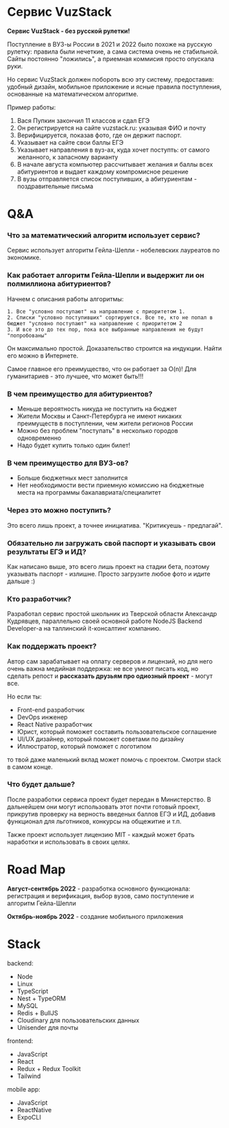 # Сервис VuzStack

**Сервис VuzStack - без русской рулетки!**

Поступление в ВУЗ-ы России в 2021 и 2022 было похоже на русскую рулетку: правила были нечеткие, а сама система очень не стабильной. Сайты постоянно "ложились", а приемная коммисия просто опускала руки.

Но сервис VuzStack должен побороть всю эту систему, предоставив: удобный дизайн, мобильное приложение и ясные правила поступления, основанные на математическом алгоритме.

Пример работы:

1. Вася Пупкин закончил 11 классов и сдал ЕГЭ
2. Он регистрируется на сайте vuzstack.ru: указывая ФИО и почту
3. Верифицируется, показав фото, где он держит паспорт.
4. Указывает на сайте свои баллы ЕГЭ
5. Указывает направления в вуз-ах, куда хочет поступть: от самого желанного, к запасному варианту
6. В начале августа компьютер рассчитывает желания и баллы всех абитуриентов и выдает каждому компромисное решение
7. В вузы отправляется список поступивших, а абитуриентам - поздравительные письма

# Q&A

### Что за математический алгоритм использует сервис?

Сервис использует алгоритм Гейла-Шепли - нобелевских лауреатов по экономике.

### Как работает алгоритм Гейла-Шепли и выдержит ли он полмиллиона абитуриентов?

Начнем с описания работы алгоритмы:

    1. Все "условно поступают" на направление с приоритетом 1.
    2. Списки "условно поступивших" сортируются. Все те, кто не попал в бюджет "условно поступают" на направление с приоритетом 2
    3. И все это до тех пор, пока все выбранные направления не будут "попробованы"

Он максимально простой. Доказательство строится на индукции. Найти его можно в Интернете.

Самое главное его преимущество, что он работает за O(n)! Для гуманитариев - это лучшее, что может быть!!!

### В чем преимущество для абитуриентов?

- Меньше вероятность никуда не поступить на бюджет
- Жители Москвы и Санкт-Петербурга не имеют никаких преимуществ в поступлении, чем жители регионов России
- Можно без проблем "поступать" в несколько городов одновременно
- Надо будет купить только один билет!

### В чем преимущество для ВУЗ-ов?

- Больше бюджетных мест заполнится
- Нет необходимости вести приемную комиссию на бюджетные места на программы бакалавриата/специалитет

### Через это можно поступить?

Это всего лишь проект, а точнее инициатива. "Критикуешь - предлагай". 

### Обязательно ли загружать свой паспорт и указывать свои результаты ЕГЭ и ИД?

Как написано выше, это всего лишь проект на стадии бета, поэтому указывать паспорт - излишне. Просто загрузите любое фото и идите дальше :)

### Кто разработчик?

Разработал сервис простой школьник из Тверской области Александр Кудрявцев, параллельно своей основной работе NodeJS Backend Developer-а на таллинский it-консалтинг компанию.

### Как поддержать проект?

Автор сам зарабатывает на оплату серверов и лицензий, но для него очень важна медийная поддержка: не все умеют писать код, но сделать репост и **рассказать друзьям про одиозный проект** - могут все.

Но если ты:

- Front-end разработчик
- DevOps инженер
- React Native разработчик
- Юрист, который поможет составить пользовательское соглашение
- UI/UX дизайнер, который поможет советами по дизайну
- Иллюстратор, который поможет с логотипом

то твой даже маленький вклад может помочь с проектом. Смотри stack в самом конце.

### Что будет дальше?

После разработки сервиса проект будет передан в Министерство. В дальнейшем они могут использовать этот почти готовый проект, прикрутив проверку на верность введеных баллов ЕГЭ и ИД, добавив функционал для льготников, конкурсы на общежитие и т.п.

Также проект использует лицензию MIT - каждый может брать наработки и использовать в своих целях.

# Road Map

**Август-сентябрь 2022** - разработка основного функционала: регистрация и верификация, выбор вузов, само поступление и алгоритм Гейла-Шепли

**Октябрь-ноябрь 2022** - создание мобильного приложения

# Stack

backend:

- Node
- Linux
- TypeScript
- Nest + TypeORM
- MySQL
- Redis + BullJS
- Cloudinary для пользовательских данных
- Unisender для почты

frontend:

- JavaScript
- React
- Redux + Redux Toolkit
- Tailwind

mobile app:

- JavaScript
- ReactNative
- ExpoCLI